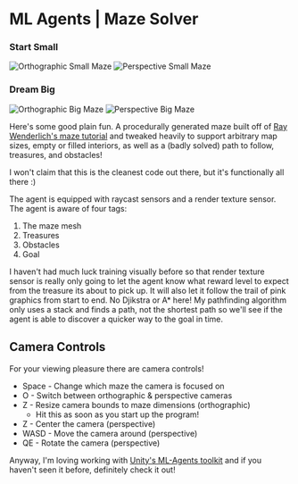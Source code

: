 # ML Agents | Maze Solver

### Start Small
![Orthographic Small Maze](https://github.com/afewvowels/unity_00_10_mlagents_maze_solver/blob/master/images/small_ortho.png)
![Perspective Small Maze](https://github.com/afewvowels/unity_00_10_mlagents_maze_solver/blob/master/images/small_perspective.png)

### Dream Big
![Orthographic Big Maze](https://github.com/afewvowels/unity_00_10_mlagents_maze_solver/blob/master/images/large_ortho.png)
![Perspective Big Maze](https://github.com/afewvowels/unity_00_10_mlagents_maze_solver/blob/master/images/large_perspective.png)

Here's some good plain fun. A procedurally generated maze built off of [Ray Wenderlich's maze tutorial](https://www.raywenderlich.com/82-procedural-generation-of-mazes-with-unity) and tweaked heavily to support arbitrary map sizes, empty or filled interiors, as well as a (badly solved) path to follow, treasures, and obstacles!

I won't claim that this is the cleanest code out there, but it's functionally all there :)

The agent is equipped with raycast sensors and a render texture sensor. The agent is aware of four tags:
1. The maze mesh
2. Treasures
3. Obstacles
4. Goal

I haven't had much luck training visually before so that render texture sensor is really only going to let the agent know what reward level to expect from the treasure its about to pick up. It will also let it follow the trail of pink graphics from start to end. No Djikstra or A* here! My pathfinding algorithm only uses a stack and finds a path, not the shortest path so we'll see if the agent is able to discover a quicker way to the goal in time.

## Camera Controls
For your viewing pleasure there are camera controls!
* Space - Change which maze the camera is focused on
* O - Switch between orthographic & perspective cameras
* Z - Resize camera bounds to maze dimensions (orthographic)
  * Hit this as soon as you start up the program!
* Z - Center the camera (perspective)
* WASD - Move the camera around (perspective)
* QE - Rotate the camera (perspective)

Anyway, I'm loving working with [Unity's ML-Agents toolkit](https://github.com/Unity-Technologies/ml-agents) and if you haven't seen it before, definitely check it out!

